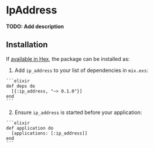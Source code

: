 # IpAddress

**TODO: Add description**

## Installation

If [available in Hex](https://hex.pm/docs/publish), the package can be installed as:

  1. Add `ip_address` to your list of dependencies in `mix.exs`:

    ```elixir
    def deps do
      [{:ip_address, "~> 0.1.0"}]
    end
    ```

  2. Ensure `ip_address` is started before your application:

    ```elixir
    def application do
      [applications: [:ip_address]]
    end
    ```

